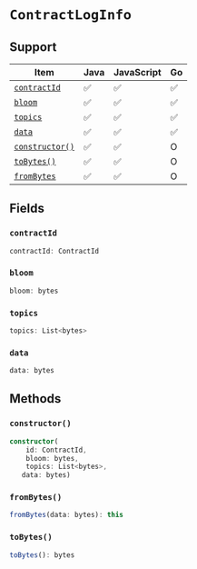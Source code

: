 # `ContractLogInfo`

## Support

| Item | Java | JavaScript | Go
| - | - | - | - |
| [`contractId`](#contractid) | ✅ | ✅ | ✅
| [`bloom`](#bloom) | ✅ | ✅ | ✅
| [`topics`](#topics) | ✅ | ✅ | ✅
| [`data`](#data) | ✅ | ✅ | ✅
| [`constructor()`](#constructor) | ✅ | ✅ | O
| [`toBytes()`](#tobytes) | ✅ | ✅ | O
| [`fromBytes`](#frombytes) | ✅ | ✅ | O

## Fields

### `contractId`

```typescript
contractId: ContractId
```

### `bloom`

```typescript
bloom: bytes
```

### `topics`

```typescript
topics: List<bytes>
```

### `data`

```typescript
data: bytes
```

## Methods

### `constructor()`

```typescript
constructor(
    id: ContractId,
    bloom: bytes,
    topics: List<bytes>,
   data: bytes)
```

### `fromBytes()`

```typescript
fromBytes(data: bytes): this
```

### `toBytes()`

```typescript
toBytes(): bytes
```
